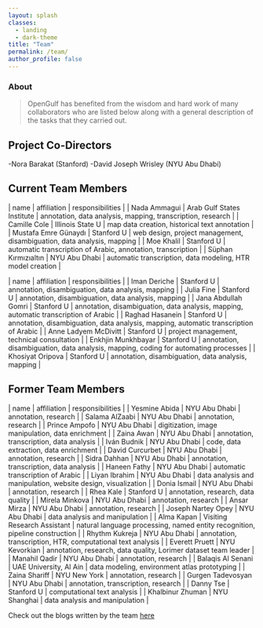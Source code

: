 ```yaml
---
layout: splash
classes:
  - landing
  - dark-theme
title: "Team"
permalink: /team/
author_profile: false
---
```



### About

> OpenGulf has benefited from the wisdom and hard work of many collaborators who are listed below along with a general description of the tasks that they carried out. 


## Project Co-Directors

-Nora Barakat (Stanford)
-David Joseph Wrisley (NYU Abu Dhabi)

	
## Current Team Members

| name | affiliation | responsibilities | 
| Nada Ammagui | Arab Gulf States Institute | annotation, data analysis, mapping, transcription, research |
| Camille Cole | Illinois State U | map data creation, historical text annotation |
| Mustafa Emre Günaydı | Stanford U | web design, project management, disambiguation, data analysis, mapping |
| Moe Khalil | Stanford U | automatic transcription of Arabic, annotation, transcription |
| Süphan Kırmızıaltın | NYU Abu Dhabi | automatic transcription, data modeling, HTR model creation |

| name | affiliation | responsibilities |
| Iman Deriche | Stanford U | annotation, disambiguation, data analysis, mapping |
| Julia Fine | Stanford U | annotation, disambiguation, data analysis, mapping |
| Jana Abdullah Gomri | Stanford U | annotation, disambiguation, data analysis, mapping, automatic transcription of Arabic |
| Raghad Hasanein | Stanford U | annotation, disambiguation, data analysis, mapping, automatic transcription of Arabic |
| Anne Ladyem McDivitt | Stanford U | project management, technical consultation |
| Enkhjin Munkhbayar | Stanford U | annotation, disambiguation, data analysis, mapping, coding for automating processes |
| Khosiyat Oripova | Stanford U | annotation, disambiguation, data analysis, mapping |


## Former Team Members

| name | affiliation | responsibilities |
| Yesmine Abida | NYU Abu Dhabi | annotation, research |
| Salama AlZaabi | NYU Abu Dhabi | annotation, research |
| Prince Ampofo | NYU Abu Dhabi | digitization, image manipulation, data enrichment |
| Zaina Awan | NYU Abu Dhabi | annotation, transcription, data analysis |
| Iván Budnik | NYU Abu Dhabi | code, data extraction, data enrichment |
| David Curcurbet | NYU Abu Dhabi | annotation, research |
| Sidra Dahhan | NYU Abu Dhabi | annotation, transcription, data analysis |
| Haneen Fathy | NYU Abu Dhabi | automatic transcription of Arabic |
| Liyan Ibrahim | NYU Abu Dhabi | data analysis and manipulation, website design, visualization |
| Donia Ismail | NYU Abu Dhabi | annotation, research |
| Rhea Kale | Stanford U | annotation, research, data quality |
| Mirela Minkova | NYU Abu Dhabi | annotation, research |
| Ansar Mirza | NYU Abu Dhabi | annotation, research |
| Joseph Nartey Opey | NYU Abu Dhabi | data analysis and manipulation |
| Alma Kapan | Visiting Research Assistant | natural language processing, named entity recognition, pipeline construction |
| Rhythm Kukreja | NYU Abu Dhabi | annotation, transcription, HTR, computational text analysis |
| Everett Pruett | NYU Kevorkian | annotation, research, data quality, Lorimer dataset team leader |
| Manahil Qadir | NYU Abu Dhabi | annotation, research |
| Balaqis Al Senani | UAE University, Al Ain | data modeling, environment atlas prototyping |
| Zaina Shariff | NYU New York | annotation, research |
| Gurgen Tadevosyan | NYU Abu Dhabi | annotation, transcription, research |
| Danny Tse | Stanford U | computational text analysis |
| Khalbinur Zhuman | NYU Shanghai | data analysis and manipulation |



Check out the blogs written by the team [here](/year-archive/)
